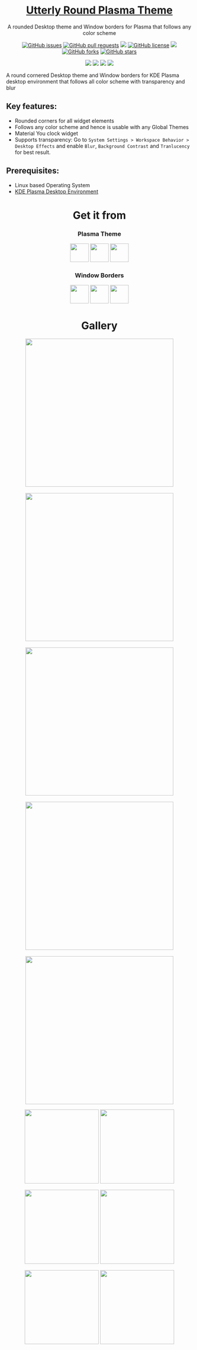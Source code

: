 <p align="center">
 <a href="https://himdek.com/Utterly-Round-Plasma-Style/"><h1 align="center">Utterly Round Plasma Theme</h1></a>
 <p align="center">A rounded Desktop theme and Window borders for Plasma that follows any color scheme</p>
</p>

<p class="buttons" align="center">
 <a href="https://github.com/HimDek/Utterly-Round-Plasma-Style/issues"><img alt="GitHub issues" src="https://img.shields.io/github/issues/HimDek/Utterly-Round-Plasma-Style?style=flat-square"></a>
 <a href="https://github.com/HimDek/Utterly-Round-Plasma-Style/pulls"><img alt="GitHub pull requests" src="https://img.shields.io/github/issues-pr/himdek/Utterly-Round-Plasma-Style?style=flat-square"></a>
 <a href="https://github.com/HimDek/Utterly-Round-Plasma-Style/"><img src="https://img.shields.io/badge/GitHub-View%20sourcecode-blue?style=flat-square&logo=github&color=blueviolet" /></a>
 <a href="https://github.com/HimDek/Utterly-Round-Plasma-Style/blob/master/LICENSE.md"><img alt="GitHub license" src="https://img.shields.io/github/license/HimDek/Utterly-Round-Plasma-Style?style=flat-square"></a>
 <a href="https://github.com/HimDek/Utterly-Round-Plasma-Style/actions/workflows/pages/pages-build-deployment/"><img src="https://img.shields.io/github/deployments/HimDek/Utterly-Round-Plasma-Style/github-pages?label=WebPage%20build%20status&logo=InternetExplorer&style=flat-square" /></a>
 <a href="https://github.com/HimDek/Utterly-Round-Plasma-Style/network"><img alt="GitHub forks" src="https://img.shields.io/github/forks/HimDek/Utterly-Round-Plasma-Style?style=flat-square"></a>
 <a href="https://github.com/HimDek/Utterly-Round-Plasma-Style/stargazers"><img alt="GitHub stars" src="https://img.shields.io/github/stars/HimDek/Utterly-Round-Plasma-Style?style=flat-square"></a>
</p>

<p class="buttons" align="center">
  <a href="#gallery"><img src="https://img.shields.io/badge/View%20Screenshots-blueviolet?style=for-the-badge" /></a>
  <a href="https://himdek.com/?tab=donate"><img src="https://img.shields.io/badge/Donate-Support%20me-green?style=for-the-badge&logo=Razorpay" /></a> 
  <a href="https://himdek.com/Utterly-Round-Plasma-Style/"><img class="invisible" src="https://img.shields.io/badge/himdek.com-View%20in%20Website-blue?style=for-the-badge&logo=Internet-Explorer&color=blue" /></a>
  <a href="#prerequisites"><img src="https://img.shields.io/badge/Install-green?style=for-the-badge" /></a>
</p>

A round cornered Desktop theme and Window borders for KDE Plasma desktop environment that follows all color scheme with transparency and blur

## Key features:

* Rounded corners for all widget elements
* Follows any color scheme and hence is usable with any Global Themes
* Material You clock widget
* Supports transparency: Go to `System Settings > Workspace Behavior > Desktop Effects` and enable `Blur`, `Background Contrast` and `Tranlucency` for best result.

## Prerequisites:

* Linux based Operating System
* [KDE Plasma Desktop Environment](https://kde.org/plasma-desktop/)

<h1 align="center">Get it from</h1>

<h3 align="center">Plasma Theme</h3>

<p align="center">
  <a href="https://www.pling.com/p/1901768"><img height="50px" src="https://img.shields.io/badge/Pling%20Store-informational?style=for-the-badge&color=orange" /></a>
  <a href="https://store.kde.org/p/1901768"><img height="50px" src="https://img.shields.io/badge/KDE%20Store-informational?style=for-the-badge&logo=KDE" /></a>
  <a href="https://www.opendesktop.org/p/1901768"><img height="50px" src="https://img.shields.io/badge/openDesktop-informational?style=for-the-badge&color=blueviolet" /></a>
</p>

<h3 align="center">Window Borders</h3>

<p align="center">
  <a href="https://www.pling.com/p/1903823"><img height="50px" src="https://img.shields.io/badge/Pling%20Store-informational?style=for-the-badge&color=orange" /></a>
  <a href="https://store.kde.org/p/1903823"><img height="50px" src="https://img.shields.io/badge/KDE%20Store-informational?style=for-the-badge&logo=KDE" /></a>
  <a href="https://www.opendesktop.org/p/1903823"><img height="50px" src="https://img.shields.io/badge/openDesktop-informational?style=for-the-badge&color=blueviolet" /></a>
</p>

<h1 id="gallery" align="center">Gallery</h1>

<p align="center">
<img height="400px" src="assets/20220913_163333_Dark.png" align="center"/>
<br /><br />
<img height="400px" src="assets/20220913_163354_Light.png" align="center"/>
<br /><br />
<img height="400px" src="assets/20220913_163402_Dark_Thumbnail.png" align="center"/>
<br /><br />
<img height="400px" src="assets/20220913_163409_Light_Thumbnail.png" align="center"/>
<br /><br />
<img height="400px" src="assets/20220913_163416_Dark_Notification.png" align="center"/>
</p>

<p align="center">
<img height="200px" src="assets/20220913_162229_Nord_Close.png" align="center"/>
<img height="200px" src="assets/20220913_162243_Mac_Max.png" align="center"/>
<br /><br />
<img height="200px" src="assets/20220913_162221_Right_Pin.png" align="center"/>
<img height="200px" src="assets/20220913_162240_Right.png" align="center"/>
<br /><br />
<img height="200px" src="assets/20220913_162246_Sweet_Min.png" align="center"/>
<img height="200px" src="assets/20220913_162252_Inactive.png" align="center"/>
</p>
